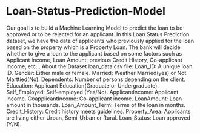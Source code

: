 # Loan-Status-Prediction-Model
Our goal is to build a Machine Learning Model to predict the loan to be approved or to be rejected for an applicant.
In this Loan Status Prediction dataset, we have the data of applicants who previously applied for the loan based on the property which is a Property Loan.
The bank will decide whether to give a loan to the applicant based on some factors such as Applicant Income, Loan Amount, previous Credit History, Co-applicant Income, etc…
About the Dataset loan_data.csv file:
Loan_ID: A unique loan ID.
Gender: Either male or female.
Married: Weather Married(yes) or Not Marttied(No).
Dependents: Number of persons depending on the client.
Education: Applicant Education(Graduate or Undergraduate).
Self_Employed: Self-employed (Yes/No).
ApplicantIncome: Applicant income.
CoapplicantIncome: Co-applicant income.
LoanAmount: Loan amount in thousands.
Loan_Amount_Term: Terms of the loan in months.
Credit_History: Credit history meets guidelines.
Property_Area: Applicants are living either Urban, Semi-Urban or Rural.
Loan_Status: Loan approved (Y/N).
